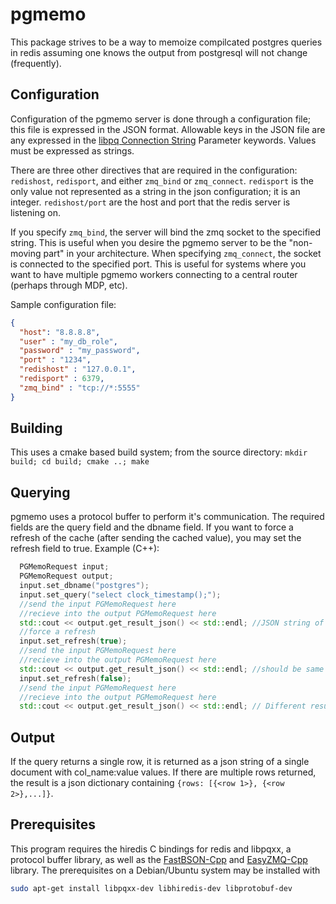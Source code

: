 # pgmemo
This package strives to be a way to memoize compilcated postgres queries in redis assuming one knows the output from postgresql will not change (frequently).

## Configuration

Configuration of the pgmemo server is done through a configuration file; this file is expressed in the JSON  format.  Allowable keys in the JSON file are any expressed in the [libpq Connection String](http://www.postgresql.org/docs/9.3/static/libpq-connect.html) Parameter keywords.  Values must be expressed as strings.

There are three other directives that are required in the configuration: `redishost`, `redisport`, and either `zmq_bind` or `zmq_connect`.  `redisport` is the only value not represented as a string in the json configuration; it is an integer.  `redishost/port` are the host and port that the redis server is listening on.  

If you specify `zmq_bind`, the server will bind the zmq socket to the specified string.  This is useful when you desire the pgmemo server to be the "non-moving part" in your architecture.  When specifying `zmq_connect`, the socket is connected to the specified port.  This is useful for systems where you want to have multiple pgmemo workers connecting to a central router (perhaps through MDP, etc).

Sample configuration file:
```json
{
  "host": "8.8.8.8",
  "user" : "my_db_role",
  "password" : "my_password",
  "port" : "1234",
  "redishost" : "127.0.0.1",
  "redisport" : 6379,
  "zmq_bind" : "tcp://*:5555"
}

```

## Building
This uses a cmake based build system; from the source directory: `mkdir build; cd build; cmake ..; make`

## Querying
pgmemo uses a protocol buffer to perform it's communication.  The required fields are the query field and the dbname field.  If you want to force a refresh of the cache (after sending the cached value), you may set the refresh field to true.  Example (C++):
```cpp
  PGMemoRequest input;
  PGMemoRequest output;
  input.set_dbname("postgres");
  input.set_query("select clock_timestamp();");
  //send the input PGMemoRequest here
  //recieve into the output PGMemoRequest here
  std::cout << output.get_result_json() << std::endl; //JSON string of output
  //force a refresh
  input.set_refresh(true);
  //send the input PGMemoRequest here
  //recieve into the output PGMemoRequest here
  std::cout << output.get_result_json() << std::endl; //should be same as last result
  input.set_refresh(false);
  //send the input PGMemoRequest here
  //recieve into the output PGMemoRequest here
  std::cout << output.get_result_json() << std::endl; // Different result; refresh has been forced
```
## Output
If the query returns a single row, it is returned as a json string of a single document with col_name:value values.  If there are multiple rows returned, the result is a json dictionary containing `{rows: [{<row 1>}, {<row 2>},...]}`.

## Prerequisites
This program requires the hiredis C bindings for redis and libpqxx, a protocol buffer library, as well as the [FastBSON-Cpp](github.com/neloe/FastBSON-Cpp) and [EasyZMQ-Cpp](github.com/neloe/EasyZMQ-Cpp) library.  The prerequisites on a Debian/Ubuntu system may be installed with
```bash
sudo apt-get install libpqxx-dev libhiredis-dev libprotobuf-dev
```